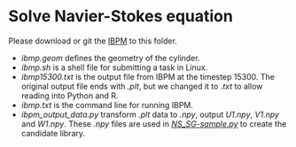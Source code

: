 # Solve Navier-Stokes equation
Please download or git the [IBPM](https://github.com/cwrowley/ibpm) to this folder. 

- *ibmp.geom* defines the geometry of the cylinder.
- *ibmp.sh* is a shell file for submitting a task in Linux.
- *ibmp15300.txt* is the output file from IBPM at the timestep 15300. The original output file ends with *.plt*, but we changed it to *.txt* to allow reading into Python and R.
- *ibmp.txt* is the command line for running IBPM. 
- *ibpm_output_data.py* transform *.plt* data to *.npy*, output *U1.npy*, *V1.npy* and *W1.npy*. These *.npy* files are used in [*NS_SG-sample.py*](../NS-SG-sample.py) to create the candidate library. 